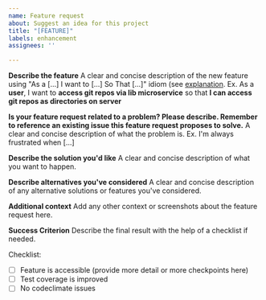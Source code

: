 ```yaml
---
name: Feature request
about: Suggest an idea for this project
title: "[FEATURE]"
labels: enhancement
assignees: ''

---
```


**Describe the feature**
A clear and concise description of the new feature using
"As a [...] I want to [...] So That [...]" idiom (see [explanation](https://www.agilealliance.org/glossary/user-story-template/).
Ex. As a **user**, I want to **access git repos via lib microservice**  so that **I can access git repos as directories on server**

**Is your feature request related to a problem? Please describe. Remember to reference an existing issue this feature request proposes to solve.**
A clear and concise description of what the problem is. Ex. I'm always frustrated when [...]

**Describe the solution you'd like**
A clear and concise description of what you want to happen.

**Describe alternatives you've considered**
A clear and concise description of any alternative solutions or features you've considered.

**Additional context**
Add any other context or screenshots about the feature request here.

**Success Criterion**
Describe the final result with the help of a checklist if needed.

Checklist:
- [ ] Feature is accessible (provide more detail or more checkpoints here)
- [ ] Test coverage is improved
- [ ] No codeclimate issues
